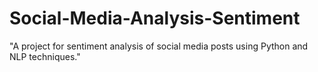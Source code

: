 # Social-Media-Analysis-Sentiment
  "A project for sentiment analysis of social media posts using Python and NLP techniques."
